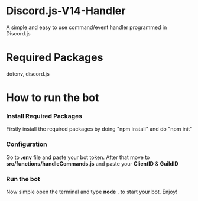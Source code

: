 # Discord.js-V14-Handler
A simple and easy to use command/event handler programmed in Discord.js

# Required Packages
dotenv, discord.js

# How to run the bot
### Install Required Packages
Firstly install the required packages by doing "npm install" and do "npm init"
### Configuration
Go to **.env** file and paste your bot token. After that move to **src/functions/handleCommands.js** and paste your **ClientID** & **GuildID**
### Run the bot
Now simple open the terminal and type **node .** to start your bot. Enjoy!

